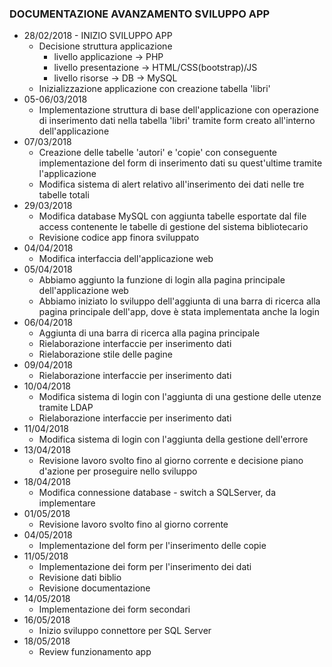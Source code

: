 ### DOCUMENTAZIONE AVANZAMENTO SVILUPPO APP
- 28/02/2018 - INIZIO SVILUPPO APP
    - Decisione struttura applicazione
        - livello applicazione -> PHP
        - livello presentazione -> HTML/CSS(bootstrap)/JS
        - livello risorse -> DB -> MySQL
    - Inizializzazione applicazione con creazione tabella 'libri'
- 05-06/03/2018
    - Implementazione struttura di base dell'applicazione con operazione di inserimento dati nella tabella 'libri' tramite form creato all'interno dell'applicazione
- 07/03/2018
    - Creazione delle tabelle 'autori' e 'copie' con conseguente implementazione del form di inserimento dati su quest'ultime tramite l'applicazione
    - Modifica sistema di alert relativo all'inserimento dei dati nelle tre tabelle totali 
- 29/03/2018
    - Modifica database MySQL con aggiunta tabelle esportate dal file access contenente le tabelle di gestione del sistema bibliotecario
    - Revisione codice app finora sviluppato
- 04/04/2018
    - Modifica interfaccia dell'applicazione web
- 05/04/2018
    - Abbiamo aggiunto la funzione di login alla pagina principale dell'applicazione web
    - Abbiamo iniziato lo sviluppo dell'aggiunta di una barra di ricerca alla pagina principale dell'app, dove è stata implementata anche la login
- 06/04/2018
    - Aggiunta di una barra di ricerca alla pagina principale
    - Rielaborazione interfaccie per inserimento dati
    - Rielaborazione stile delle pagine
- 09/04/2018
    - Rielaborazione interfaccie per inserimento dati
- 10/04/2018    
    - Modifica sistema di login con l'aggiunta di una gestione delle utenze tramite LDAP
    - Rielaborazione interfaccie per inserimento dati
- 11/04/2018
    - Modifica sistema di login con l'aggiunta della gestione dell'errore
- 13/04/2018
    - Revisione lavoro svolto fino al giorno corrente e decisione piano d'azione per proseguire nello sviluppo
- 18/04/2018
    - Modifica connessione database - switch a SQLServer, da implementare
- 01/05/2018
    - Revisione lavoro svolto fino al giorno corrente
- 04/05/2018
    - Implementazione del form per l'inserimento delle copie
- 11/05/2018
    - Implementazione dei form per l'inserimento dei dati
    - Revisione dati biblio
    - Revisione documentazione
- 14/05/2018
    - Implementazione dei form secondari
- 16/05/2018
    - Inizio sviluppo connettore per SQL Server
- 18/05/2018
    - Review funzionamento app